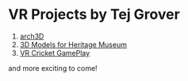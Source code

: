 # VR Projects by Tej Grover


  1. [arch3D](https://drive.google.com/drive/folders/10cJwbEq7DyYDG_q2K3aQdnByKGDMshBZ?usp=sharing)
  2. [3D Models for Heritage Museum](https://drive.google.com/drive/folders/10MqvA56AwjGUiSGOkJONQkksNqls5oYL?usp=sharing)
  3. [VR Cricket GamePlay](https://drive.google.com/file/d/1z-pJojTcTPXmdJ63AFDoYEEd9t-tg357/view?usp=sharing)
  
  and more exciting to come!
